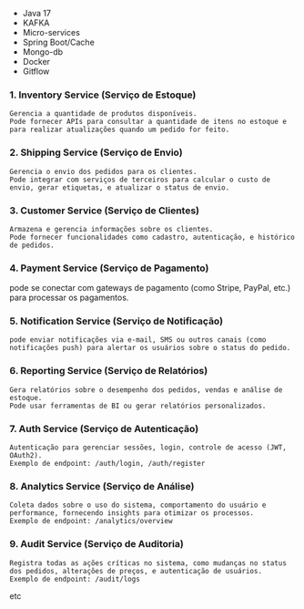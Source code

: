 * Java 17
* KAFKA
* Micro-services
* Spring Boot/Cache
* Mongo-db
* Docker
* Gitflow


### 1. Inventory Service (Serviço de Estoque)

    Gerencia a quantidade de produtos disponíveis.
    Pode fornecer APIs para consultar a quantidade de itens no estoque e para realizar atualizações quando um pedido for feito.

### 2. Shipping Service (Serviço de Envio)

    Gerencia o envio dos pedidos para os clientes.
    Pode integrar com serviços de terceiros para calcular o custo de envio, gerar etiquetas, e atualizar o status de envio.

### 3. Customer Service (Serviço de Clientes)

    Armazena e gerencia informações sobre os clientes.
    Pode fornecer funcionalidades como cadastro, autenticação, e histórico de pedidos.

### 4. Payment Service (Serviço de Pagamento)

  pode se conectar com gateways de pagamento (como Stripe, PayPal, etc.) para processar os pagamentos.

### 5. Notification Service (Serviço de Notificação)

    pode enviar notificações via e-mail, SMS ou outros canais (como notificações push) para alertar os usuários sobre o status do pedido.

### 6. Reporting Service (Serviço de Relatórios)

    Gera relatórios sobre o desempenho dos pedidos, vendas e análise de estoque.
    Pode usar ferramentas de BI ou gerar relatórios personalizados.

### 7. Auth Service (Serviço de Autenticação)

    Autenticação para gerenciar sessões, login, controle de acesso (JWT, OAuth2).
    Exemplo de endpoint: /auth/login, /auth/register

### 8. Analytics Service (Serviço de Análise)

    Coleta dados sobre o uso do sistema, comportamento do usuário e performance, fornecendo insights para otimizar os processos.
    Exemplo de endpoint: /analytics/overview

### 9. Audit Service (Serviço de Auditoria)

    Registra todas as ações críticas no sistema, como mudanças no status dos pedidos, alterações de preços, e autenticação de usuários.
    Exemplo de endpoint: /audit/logs


etc
